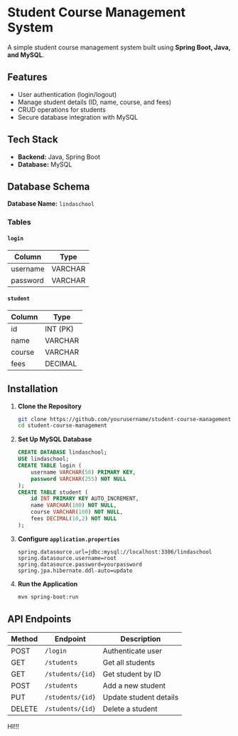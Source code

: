 # Student Course Management System

A simple student course management system built using **Spring Boot, Java, and MySQL**.

## Features
- User authentication (login/logout)
- Manage student details (ID, name, course, and fees)
- CRUD operations for students
- Secure database integration with MySQL

## Tech Stack
- **Backend:** Java, Spring Boot
- **Database:** MySQL

## Database Schema
**Database Name:** `lindaschool`

### Tables
#### `login`
| Column   | Type    |
|----------|--------|
| username | VARCHAR |
| password | VARCHAR |

#### `student`
| Column  | Type    |
|---------|--------|
| id      | INT (PK) |
| name    | VARCHAR |
| course  | VARCHAR |
| fees    | DECIMAL |

## Installation
1. **Clone the Repository**
   ```sh
   git clone https://github.com/yourusername/student-course-management.git
   cd student-course-management
   ```
2. **Set Up MySQL Database**
   ```sql
   CREATE DATABASE lindaschool;
   USE lindaschool;
   CREATE TABLE login (
       username VARCHAR(50) PRIMARY KEY,
       password VARCHAR(255) NOT NULL
   );
   CREATE TABLE student (
       id INT PRIMARY KEY AUTO_INCREMENT,
       name VARCHAR(100) NOT NULL,
       course VARCHAR(100) NOT NULL,
       fees DECIMAL(10,2) NOT NULL
   );
   ```
3. **Configure `application.properties`**
   ```properties
   spring.datasource.url=jdbc:mysql://localhost:3306/lindaschool
   spring.datasource.username=root
   spring.datasource.password=yourpassword
   spring.jpa.hibernate.ddl-auto=update
   ```
4. **Run the Application**
   ```sh
   mvn spring-boot:run
   ```

## API Endpoints
| Method | Endpoint        | Description |
|--------|----------------|-------------|
| POST   | `/login`       | Authenticate user |
| GET    | `/students`    | Get all students |
| GET    | `/students/{id}` | Get student by ID |
| POST   | `/students`    | Add a new student |
| PUT    | `/students/{id}` | Update student details |
| DELETE | `/students/{id}` | Delete a student |

HI!!!

